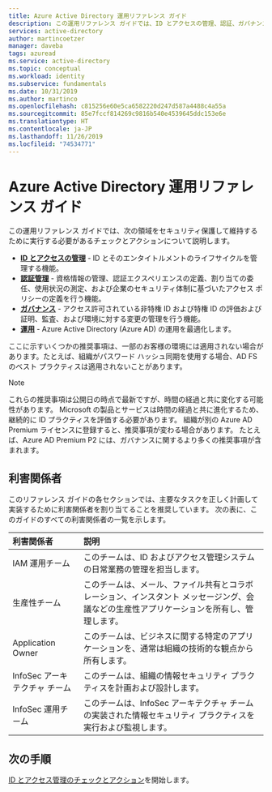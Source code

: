 ```yaml
---
title: Azure Active Directory 運用リファレンス ガイド
description: この運用リファレンス ガイドでは、ID とアクセスの管理、認証、ガバナンス、操作をセキュリティで保護して維持するために実行する必要があるチェックとアクションについて説明します。
services: active-directory
author: martincoetzer
manager: daveba
tags: azuread
ms.service: active-directory
ms.topic: conceptual
ms.workload: identity
ms.subservice: fundamentals
ms.date: 10/31/2019
ms.author: martinco
ms.openlocfilehash: c815256e60e5ca6582220d247d587a4488c4a55a
ms.sourcegitcommit: 85e7fccf814269c9816b540e4539645ddc153e6e
ms.translationtype: HT
ms.contentlocale: ja-JP
ms.lasthandoff: 11/26/2019
ms.locfileid: "74534771"
---
```

# <a name="azure-active-directory-operations-reference-guide"></a>Azure Active Directory 運用リファレンス ガイド

この運用リファレンス ガイドでは、次の領域をセキュリティ保護して維持するために実行する必要があるチェックとアクションについて説明します。

- **[ID とアクセスの管理](active-directory-ops-guide-iam.md)** - ID とそのエンタイトルメントのライフサイクルを管理する機能。
- **[認証管理](active-directory-ops-guide-auth.md)** - 資格情報の管理、認証エクスペリエンスの定義、割り当ての委任、使用状況の測定、および企業のセキュリティ体制に基づいたアクセス ポリシーの定義を行う機能。
- **[ガバナンス](active-directory-ops-guide-govern.md)** - アクセス許可されている非特権 ID および特権 ID の評価および証明、監査、および環境に対する変更の管理を行う機能。
- **[運用](active-directory-ops-guide-ops.md)** - Azure Active Directory (Azure AD) の運用を最適化します。

ここに示すいくつかの推奨事項は、一部のお客様の環境には適用されない場合があります。たとえば、組織がパスワード ハッシュ同期を使用する場合、AD FS のベスト プラクティスは適用されないことがあります。

> [!NOTE]
> これらの推奨事項は公開日の時点で最新ですが、時間の経過と共に変化する可能性があります。 Microsoft の製品とサービスは時間の経過と共に進化するため、継続的に ID プラクティスを評価する必要があります。 組織が別の Azure AD Premium ライセンスに登録すると、推奨事項が変わる場合があります。 たとえば、Azure AD Premium P2 には、ガバナンスに関するより多くの推奨事項が含まれます。

## <a name="stakeholders"></a>利害関係者

このリファレンス ガイドの各セクションでは、主要なタスクを正しく計画して実装するために利害関係者を割り当てることを推奨しています。 次の表に、このガイドのすべての利害関係者の一覧を示します。

| 利害関係者 | 説明 |
| :- | :- |
| IAM 運用チーム | このチームは、ID およびアクセス管理システムの日常業務の管理を担当します。 |
| 生産性チーム | このチームは、メール、ファイル共有とコラボレーション、インスタント メッセージング、会議などの生産性アプリケーションを所有し、管理します。 |
| Application Owner | このチームは、ビジネスに関する特定のアプリケーションを、通常は組織の技術的な観点から所有します。 |
| InfoSec アーキテクチャ チーム | このチームは、組織の情報セキュリティ プラクティスを計画および設計します。 |
| InfoSec 運用チーム | このチームは、InfoSec アーキテクチャ チームの実装された情報セキュリティ プラクティスを実行および監視します。 |

## <a name="next-steps"></a>次の手順

[ID とアクセス管理のチェックとアクション](active-directory-ops-guide-iam.md)を開始します。
